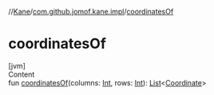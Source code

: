 //[Kane](../index.md)/[com.github.jomof.kane.impl](index.md)/[coordinatesOf](coordinates-of.md)



# coordinatesOf  
[jvm]  
Content  
fun [coordinatesOf](coordinates-of.md)(columns: [Int](https://kotlinlang.org/api/latest/jvm/stdlib/kotlin/-int/index.html), rows: [Int](https://kotlinlang.org/api/latest/jvm/stdlib/kotlin/-int/index.html)): [List](https://kotlinlang.org/api/latest/jvm/stdlib/kotlin.collections/-list/index.html)<[Coordinate](-coordinate/index.md)>  



